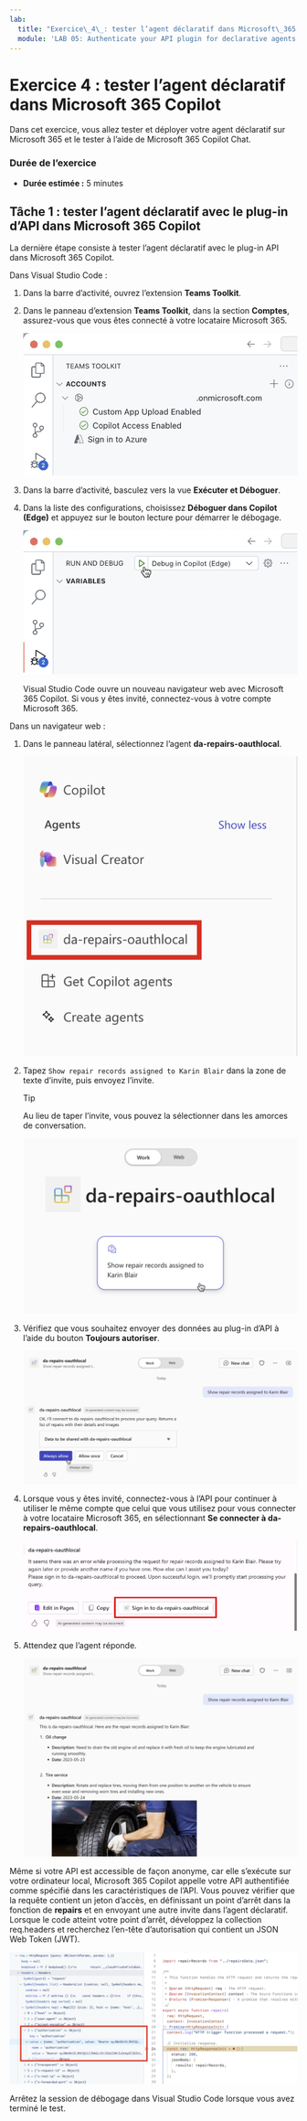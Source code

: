 ```yaml
---
lab:
  title: "Exercice\_4\_: tester l’agent déclaratif dans Microsoft\_365 Copilot\_Chat"
  module: 'LAB 05: Authenticate your API plugin for declarative agents with secured APIs'
---
```


# Exercice 4 : tester l’agent déclaratif dans Microsoft 365 Copilot

Dans cet exercice, vous allez tester et déployer votre agent déclaratif sur Microsoft 365 et le tester à l’aide de Microsoft 365 Copilot Chat.

### Durée de l’exercice

- **Durée estimée :** 5 minutes

## Tâche 1 : tester l’agent déclaratif avec le plug-in d’API dans Microsoft 365 Copilot

La dernière étape consiste à tester l’agent déclaratif avec le plug-in API dans Microsoft 365 Copilot.

Dans Visual Studio Code :

1. Dans la barre d’activité, ouvrez l’extension **Teams Toolkit**.
1. Dans le panneau d’extension **Teams Toolkit**, dans la section **Comptes**, assurez-vous que vous êtes connecté à votre locataire Microsoft 365.

    ![Capture d’écran de Teams Toolkit montrant l’état de la connexion à Microsoft 365.](../media/LAB_05/3-teams-toolkit-account.png)

1. Dans la barre d’activité, basculez vers la vue **Exécuter et Déboguer**.
1. Dans la liste des configurations, choisissez **Déboguer dans Copilot (Edge)** et appuyez sur le bouton lecture pour démarrer le débogage.

    ![Capture d’écran de l’option de débogage dans Visual Studio Code.](../media/LAB_05/3-vs-code-debug.png)

    Visual Studio Code ouvre un nouveau navigateur web avec Microsoft 365 Copilot. Si vous y êtes invité, connectez-vous à votre compte Microsoft 365.

Dans un navigateur web :

1. Dans le panneau latéral, sélectionnez l’agent **da-repairs-oauthlocal**.

    ![Capture d’écran de l’agent personnalisé affiché dans Microsoft 365 Copilot.](../media/LAB_05/5-copilot-agent-sidebar.png)

1. Tapez `Show repair records assigned to Karin Blair` dans la zone de texte d’invite, puis envoyez l’invite.

    > [!TIP]
    > Au lieu de taper l’invite, vous pouvez la sélectionner dans les amorces de conversation.

    ![Capture d’écran d’une conversation entamée dans l’agent déclaratif personnalisé.](../media/LAB_05/5-conversation-starter.png)

1. Vérifiez que vous souhaitez envoyer des données au plug-in d’API à l’aide du bouton **Toujours autoriser**.

    ![Capture d’écran de l’invite pour autoriser l’envoi de données à l’API.](../media/LAB_05/5-allow-data.png)

1. Lorsque vous y êtes invité, connectez-vous à l’API pour continuer à utiliser le même compte que celui que vous utilisez pour vous connecter à votre locataire Microsoft 365, en sélectionnant **Se connecter à da-repairs-oauthlocal**.

    ![Capture d’écran de l’invite de connexion à l’application qui sécurise l’API.](../media/LAB_05/5-sign-in.png)

1. Attendez que l’agent réponde.

    ![Capture d’écran de la réponse de l’agent déclaratif à l’invite de l’utilisateur.](../media/LAB_05/5-agent-response.png)

Même si votre API est accessible de façon anonyme, car elle s’exécute sur votre ordinateur local, Microsoft 365 Copilot appelle votre API authentifiée comme spécifié dans les caractéristiques de l’API. Vous pouvez vérifier que la requête contient un jeton d’accès, en définissant un point d’arrêt dans la fonction de **repairs** et en envoyant une autre invite dans l’agent déclaratif. Lorsque le code atteint votre point d’arrêt, développez la collection req.headers et recherchez l’en-tête d’autorisation qui contient un JSON Web Token (JWT).

![Capture d’écran de Visual Studio Code avec un point d’arrêt et le panneau de débogage montrant l’en-tête d’autorisation sur la requête entrante.](../media/LAB_05/5-vs-code-breakpoint-jwt.png)

Arrêtez la session de débogage dans Visual Studio Code lorsque vous avez terminé le test.
